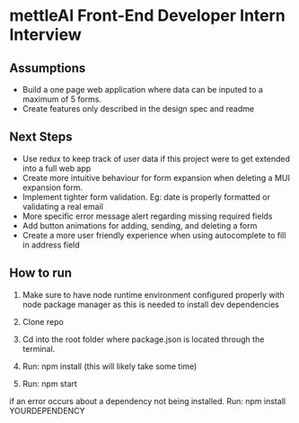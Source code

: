 # mettleAI Front-End Developer Intern Interview

## Assumptions

- Build a one page web application where data can be inputed to a maximum of 5 forms.
- Create features only described in the design spec and readme

## Next Steps

- Use redux to keep track of user data if this project were to get extended into a full web app
- Create more intuitive behaviour for form expansion when deleting a MUI expansion form.
- Implement tighter form validation. Eg: date is properly formatted or validating a real email
- More specific error message alert regarding missing required fields
- Add button animations for adding, sending, and deleting a form
- Create a more user friendly experience when using autocomplete to fill in address field

## How to run

1. Make sure to have node runtime environment configured properly with node package manager as this is needed to install dev dependencies

2. Clone repo

3. Cd into the root folder where package.json is located through the terminal.

4. Run: npm install (this will likely take some time)

5. Run: npm start

if an error occurs about a dependency not being installed. Run: npm install YOURDEPENDENCY